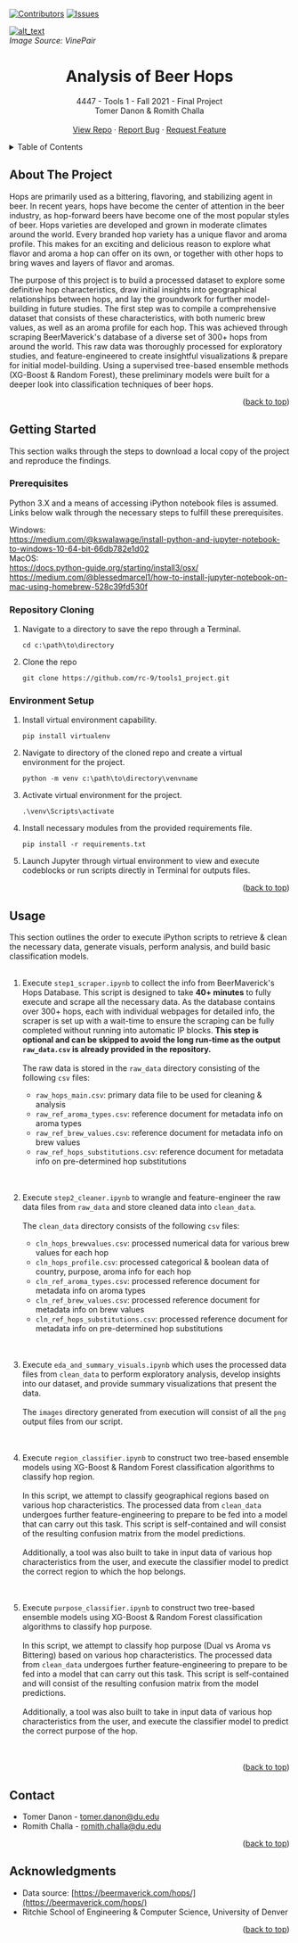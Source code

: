 [![Contributors][contributors-shield]][contributors-url]
[![Issues][issues-shield]][issues-url]

[![alt_text](https://vinepair.com/wp-content/uploads/2015/08/hops-and-beer-social.jpg)](https://vinepair.com/wp-content/uploads/2015/08/hops-and-beer-social.jpg)
<br/>*Image Source: VinePair*
<br />
<!---
<div align="center">
  <a href="https://github.com/rc-9/tools1_project">
    <img src="beerhops.png" alt="Logo" width="80" height="45">
  </a>
-->



<h1 align="center">Analysis of Beer Hops</h1>
  <p align="center">
    4447 - Tools 1 - Fall 2021 - Final Project
    <br />
    Tomer Danon & Romith Challa
    <br />
    <br />
    <a href="https://github.com/rc-9/tools1_project">View Repo</a>
    ·
    <a href="https://github.com/rc-9/tools1_project/issues">Report Bug</a>
    ·
    <a href="https://github.com/rc-9/tools1_project/issues">Request Feature</a>
  </p>
</div>



<!-- TABLE OF CONTENTS -->
<details>
  <summary>Table of Contents</summary>
  <ol>
    <li>
      <a href="#about-the-project">About The Project</a>
    <li>
      <a href="#getting-started">Getting Started</a>
      <ul>
        <li><a>Prerequisite Installations</a></li>
        <li><a>Repository Cloning</a></li>
        <li><a>Environment Setup</a></li>
      </ul>
    </li>
    <li><a href="#usage">Usage</a></li>
      <ul>
        <li><a>Scraper</a></li>
        <li><a>Cleaner</a></li>
        <li><a>EDA</a></li>
        <li><a>Classifier</a></li>
        <li><a>Analyzer</a></li>
      </ul>
    <li><a href="#contact">Contact</a></li>
    <li><a href="#acknowledgments">Acknowledgments</a></li>
  </ol>
</details>



## About The Project

Hops are primarily used as a bittering, flavoring, and stabilizing agent in beer. 
In recent years, hops have become the center of attention in the beer industry, as hop-forward beers have become one of the most popular styles of beer. 
Hops varieties are developed and grown in moderate climates around the world. 
Every branded hop variety has a unique flavor and aroma profile. 
This makes for an exciting and delicious reason to explore what flavor and aroma a hop can offer on its own, or together with other hops to bring waves and layers of flavor and aromas. 

The purpose of this project is to build a processed dataset to explore some definitive hop characteristics, draw initial insights into geographical relationships between hops, and lay the groundwork for further model-building in future studies. 
The first step was to compile a comprehensive dataset that consists of these characteristics, with both numeric brew values, as well as an aroma profile for each hop.
This was achieved through scraping BeerMaverick's database of a diverse set of 300+ hops from around the world. 
This raw data was thoroughly processed for exploratory studies, and feature-engineered to create insightful visualizations & prepare for initial model-building.
Using a supervised tree-based ensemble methods (XG-Boost & Random Forest), these preliminary models were built for a deeper look into classification techniques of beer hops.


<p align="right">(<a href="#top">back to top</a>)</p>



## Getting Started

This section walks through the steps to download a local copy of the project and reproduce the findings.

### Prerequisites

Python 3.X and a means of accessing iPython notebook files is assumed. Links below walk through the necessary steps to fulfill these prerequisites.

Windows:
<br/>
https://medium.com/@kswalawage/install-python-and-jupyter-notebook-to-windows-10-64-bit-66db782e1d02
<br/>
MacOS:
<br/>
https://docs.python-guide.org/starting/install3/osx/
<br/>
https://medium.com/@blessedmarcel1/how-to-install-jupyter-notebook-on-mac-using-homebrew-528c39fd530f

### Repository Cloning

1. Navigate to a directory to save the repo through a Terminal.
   ```
   cd c:\path\to\directory
   ```
2. Clone the repo
   ```
   git clone https://github.com/rc-9/tools1_project.git
   ```
   
### Environment Setup

1. Install virtual environment capability.
    ```
    pip install virtualenv
    ```
2. Navigate to directory of the cloned repo and create a virtual environment for the project.
    ``` 
    python -m venv c:\path\to\directory\venvname
    ```
3. Activate virtual environment for the project.
    ``` 
    .\venv\Scripts\activate
    ```
4. Install necessary modules from the provided requirements file.
    ``` 
    pip install -r requirements.txt
    ```
5. Launch Jupyter through virtual environment to view and execute codeblocks or run scripts directly in Terminal for outputs files.

<p align="right">(<a href="#top">back to top</a>)</p>


## Usage

This section outlines the order to execute iPython scripts to retrieve & clean the necessary data, generate visuals, perform analysis, and build basic classification models.
<br/> <br/>

1. Execute ```step1_scraper.ipynb``` to collect the info from BeerMaverick's Hops Database.
This script is designed to take **40+ minutes** to fully execute and scrape all the necessary data. 
As the database contains over 300+ hops, each with individual webpages for detailed info, the scraper is set up with a wait-time to ensure the scraping can be fully completed without running into automatic IP blocks. 
**This step is optional and can be skipped to avoid the long run-time as the output ```raw_data.csv``` is already provided in the repository.**
<br/> <br/>
The raw data is stored in the ```raw_data``` directory consisting of the following ```csv``` files:
    - ```raw_hops_main.csv```: primary data file to be used for cleaning & analysis
    - ```raw_ref_aroma_types.csv```: reference document for metadata info on aroma types
    - ```raw_ref_brew_values.csv```: reference document for metadata info on brew values
    - ```raw_ref_hops_substitutions.csv```: reference document for metadata info on pre-determined hop substitutions
<br/> <br/> <br/>

2. Execute ```step2_cleaner.ipynb``` to wrangle and feature-engineer the raw data files from ```raw_data``` and store cleaned data into ```clean_data```.
<br/> <br/>
The ```clean_data``` directory consists of the following ```csv``` files:
    - ```cln_hops_brewvalues.csv```: processed numerical data for various brew values for each hop
    - ```cln_hops_profile.csv```: processed categorical & boolean data of country, purpose, aroma info for each hop
    - ```cln_ref_aroma_types.csv```: processed reference document for metadata info on aroma types
    - ```cln_ref_brew_values.csv```: processed reference document for metadata info on brew values
    - ```cln_ref_hops_substitutions.csv```: processed reference document for metadata info on pre-determined hop substitutions
<br/> <br/> <br/>

3. Execute ```eda_and_summary_visuals.ipynb``` which uses the processed data files from ```clean_data``` to perform exploratory analysis, develop insights into our dataset, and provide summary visualizations that present the data.
<br/> <br/>
The ```images``` directory generated from execution will consist of all the ```png``` output files from our script.
<br/> <br/> <br/>

4. Execute ```region_classifier.ipynb``` to construct two tree-based ensemble models using XG-Boost & Random Forest classification algorithms to classify hop region.
<br/> <br/>
In this script, we attempt to classify geographical regions based on various hop characteristics.
The processed data from ```clean_data``` undergoes further feature-engineering to prepare to be fed into a model that can carry out this task. This script is self-contained and will consist of the resulting confusion matrix from the model predictions.
<br/><br/>
Additionally, a tool was also built to take in input data of various hop characteristics from the user, and execute the classifier model to predict the correct region to which the hop belongs.
<br/> <br/> <br/>

5. Execute ```purpose_classifier.ipynb``` to construct two tree-based ensemble models using XG-Boost & Random Forest classification algorithms to classify hop purpose.
<br/> <br/>
In this script, we attempt to classify hop purpose (Dual vs Aroma vs Bittering) based on various hop characteristics.
The processed data from ```clean_data``` undergoes further feature-engineering to prepare to be fed into a model that can carry out this task. This script is self-contained and will consist of the resulting confusion matrix from the model predictions.
<br/><br/>
Additionally, a tool was also built to take in input data of various hop characteristics from the user, and execute the classifier model to predict the correct purpose of the hop.
<br/> <br/> <br/>


<p align="right">(<a href="#top">back to top</a>)</p>



<!-- CONTACT -->
## Contact

* Tomer Danon - [tomer.danon@du.edu](tomer.danon@du.edu)
* Romith Challa - [romith.challa@du.edu](romith.challa@du.edu)

<p align="right">(<a href="#top">back to top</a>)</p>


## Acknowledgments

* Data source: [https://beermaverick.com/hops/](https://beermaverick.com/hops/)
* Ritchie School of Engineering & Computer Science, University of Denver

<p align="right">(<a href="#top">back to top</a>)</p>





<!-- MARKDOWN LINKS & IMAGES -->
[contributors-shield]: https://img.shields.io/github/contributors/rc-9/tools1_project.svg?style=for-the-badge
[contributors-url]: https://github.com/rc-9/tools1_project/graphs/contributors
[issues-shield]: https://img.shields.io/github/issues/rc-9/tools1_project.svg?style=for-the-badge
[issues-url]: https://github.com/rc-9/tools1_project/issues
















